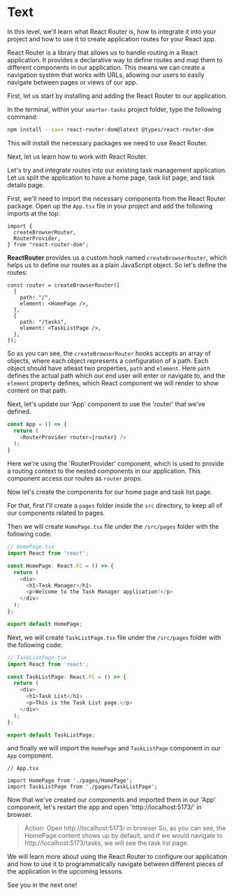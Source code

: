 # Text

In this level, we'll learn what React Router is, how to integrate it into your project and how to use it to create application routes for your React app.

React Router is a library that allows us to handle routing in a React application. It provides a declarative way to define routes and map them to different components in our application. This means we can create a navigation system that works with URLs, allowing our users to easily navigate between pages or views of our app.

First, let us start by installing and adding the React Router to our application.

In the terminal, within your `smarter-tasks` project folder, type the following command:

```bash
npm install --save react-router-dom@latest @types/react-router-dom
```

This will install the necessary packages we need to use React Router.

Next, let us learn how to work with React Router.

Let's try and integrate routes into our existing task management application. Let us split the application to have a home page, task list page, and task details page. 

First, we'll need to import the necessary components from the React Router package. Open up the `App.tsx` file in your project and add the following imports at the top:

```tsx
import {
  createBrowserRouter,
  RouterProvider,
} from "react-router-dom";
```

**ReactRouter** provides us a custom hook named `createBrowserRouter`, which helps us to define our routes as a plain JavaScript object. So let's define the routes:
```tsx
const router = createBrowserRouter([
  {
    path: "/",
    element: <HomePage />,
  },
  {
    path: "/tasks",
    element: <TaskListPage />,
  },
]);
```
So as you can see, the `createBrowserRouter` hooks accepts an array of objects, where each object represents a configuration of a path. Each object should have atleast two properties, `path` and `element`. Here `path` defines the actual path which our end user will enter or navigate to, and the `element` property defines, which React component we will render to show content on that path.

Next, let's update our 'App' component to use the 'router' that we've defined.

```js
const App = () => {
  return (
    <RouterProvider router={router} />
  );
}
```

Here we're using the 'RouterProvider' component, which is used to provide a routing context to the nested components in our application. This component access our routes as `router` props.

Now let's create the components for our home page and task list page.

For that, first I'll create a `pages` folder inside the `src` directory, to keep all of our components related to pages.

Then we will create `HomePage.tsx` file under the `/src/pages` folder with the following code:
```js
// HomePage.tsx
import React from 'react';

const HomePage: React.FC = () => {
  return (
    <div>
      <h1>Task Manager</h1>
      <p>Welcome to the Task Manager application!</p>
    </div>
  );
};

export default HomePage;
```

Next, we will create `TaskListPage.tsx` file under the `/src/pages` folder with the following code:

```js
// TaskListPage.tsx
import React from 'react';

const TaskListPage: React.FC = () => {
  return (
    <div>
      <h1>Task List</h1>
      <p>This is the Task List page.</p>
    </div>
  );
};

export default TaskListPage;
```

and finally we will import the `HomePage` and `TaskListPage` component in our `App` component.
```tsx
// App.tsx

import HomePage from './pages/HomePage';
import TaskListPage from './pages/TaskListPage';

```

Now that we've created our components and imported them in our 'App' component, let's restart the app and open 'http://localhost:5173/' in browser.

> Action: Open http://localhost:5173/ in browser
So, as you can see, the HomePage content shows up by default, and if we would navigate to http://localhost:5173/tasks, we will see the task list page.

We will learn more about using the React Router to configure our application and how to use it to programmatically navigate between different pieces of the application in the upcoming lessons.

See you in the next one!

